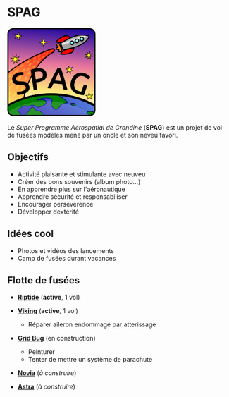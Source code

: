 # SPAG

![Super logo du SPAG!](https://raw.githubusercontent.com/enormandeau/SPAG/master/images/logo_spag/logo_spag_v03_small.png)

Le *Super Programme Aérospatial de Grondine* (**SPAG**) est un projet de vol
de fusées modèles mené par un oncle et son neveu favori.

## Objectifs

- Activité plaisante et stimulante avec neuveu
- Créer des bons souvenirs (album photo...)
- En apprendre plus sur l'aéronautique
- Apprendre sécurité et responsabiliser
- Encourager persévérence
- Développer dextérité

## Idées cool

- Photos et vidéos des lancements
- Camp de fusées durant vacances

## Flotte de fusées

- [**Riptide**](fusees/riptide.md) (**active**, 1 vol)
- [**Viking**](fusees/viking.md) (**active**, 1 vol)
  - Réparer aileron endommagé par atterissage

- [**Grid Bug**](fusees/grid_bug.md) (en construction)
  - Peinturer
  - Tenter de mettre un système de parachute

- [**Novia**](fusees/novia.md) (*à construire*)
- [**Astra**](fusees/astra.md) (*à construire*)

